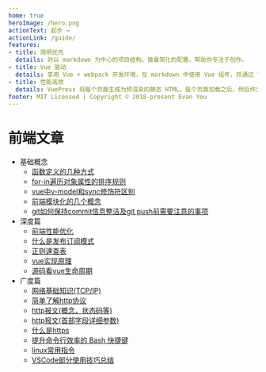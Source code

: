 ```yaml
---
home: true
heroImage: /hero.png
actionText: 起步 →
actionLink: /guide/
features:
- title: 简明优先
  details: 对以 markdown 为中心的项目结构，做最简化的配置，帮助你专注于创作。
- title: Vue 驱动
  details: 享用 Vue + webpack 开发环境，在 markdown 中使用 Vue 组件，并通过 Vue 开发自定义主题。
- title: 性能高效
  details: VuePress 将每个页面生成为预渲染的静态 HTML，每个页面加载之后，然后作为单页面应用程序(SPA)运行。
footer: MIT Licensed | Copyright © 2018-present Evan You
---
```


# 前端文章

- 基础概念
  - [函数定义的几种方式](/基础概念/函数定义的5种方式.md)
  - [for-in遍历对象属性的排序规则](/基础概念/for-in遍历对象属性的顺序与定义是否相同.md)  
  - [vue中v-model和sync修饰符区别](/基础概念/vue中v-model和sync修饰符.md)  
  - [前端模块化的几个概念](/基础概念/模块化.md)  
  - [git如何保持commit信息整洁及git push前需要注意的事项](/基础概念/git如何保持commit信息整洁.md)  
- 深度篇
  - [前端性能优化](/深度篇/前端性能优化.md)
  - [什么是发布订阅模式](/深度篇/发布订阅模式.md)
  - [正则速查表](/深度篇/正则速查表.md)
  - [vue实现原理](/深度篇/vue实现原理.md)
  - [源码看vue生命周期](/深度篇/vue生命周期.md)
- 广度篇
  - [网络基础知识(TCP/IP)](/广度篇/web及网络基础.md)
  - [简单了解http协议](/广度篇/简单了解http协议.md)
  - [http报文(概念，状态码等)](/广度篇/http报文(1).md)
  - [http报文(首部字段详细参数)](/广度篇/http报文(2).md)
  - [什么是https](/广度篇/什么是https.md)
  - [提升命令行效率的 Bash 快捷键](/广度篇/提升命令行效率的Bash快捷键.md)
  - [linux常用指令](/广度篇/linux常用指令.md)
  - [VSCode部分使用技巧总结](/广度篇/vscode.md)
